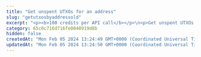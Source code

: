 ```yaml
---
title: "Get unspent UTXOs for an address"
slug: "getutxosbyaddressold"
excerpt: "<p><b>100 credits per API call</b></p>\n<p>Get unspent UTXOs for a specific address up to a specific total amount.\nIf you want to prepare a transaction on UTXO-based chains like Bitcoin, you need to enter unspent UTXOs to be able to perform a transaction. By providing ```totalValue``` as a total, our API will return a list of UTXOs that will be enough to cover the transaction.</p>\nOur API lets you get the unpenst UTXOs for a specific address on:</p>\n<ul>\n<li>Bitcoin - bitcoin / bitcoin-testnet</li>\n<li>Litecoin - litecoin / litecoin-testnet</li>\n<li>Dogecoin - doge / doge-testnet</li>\n<li>Cardano - cardano / cardano-preprod</li>\n</ul>\n<p>To get started:</p>\n<ul>\n<li>Provide a chain and address you want to list unspent UTXOs for. If available, our API will return information about the unspent UTXOs for a specific address. API traverses latest 200k incoming transactions.</li>\n</ul>"
category: 65c0c716d716fe0040919d8b
hidden: false
createdAt: "Mon Feb 05 2024 13:24:49 GMT+0000 (Coordinated Universal Time)"
updatedAt: "Mon Feb 05 2024 13:24:50 GMT+0000 (Coordinated Universal Time)"
---
```

